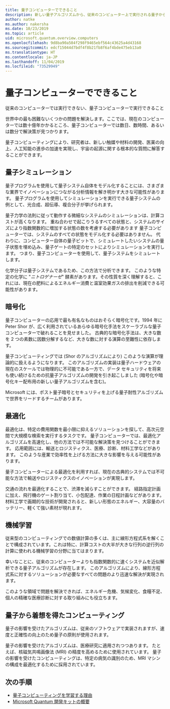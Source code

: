 ```yaml
---
title: 量子コンピューターでできること
description: 新しい量子アルゴリズムから、従来のコンピューター上で実行される量子から着想を得たアルゴリズムまで、量子コンピューティングの影響について説明します。
author: natke
ms.author: nakersha
ms.date: 10/23/2019
ms.topic: article
uid: microsoft.quantum.overview.computers
ms.openlocfilehash: 9d8ba90a504f298f9465ebf564c43625a4d43168
ms.sourcegitcommit: edcf15044d7bdf4f8b21fb8f6af4bde475eb13a0
ms.translationtype: HT
ms.contentlocale: ja-JP
ms.lasthandoff: 11/04/2019
ms.locfileid: "73529949"
---
```

# <a name="what-can-a-quantum-computer-do"></a>量子コンピューターでできること

従来のコンピューターでは実行できない、量子コンピューターで実行できること

世界中の最も困難ないくつかの問題を解決します。ここでは、現在のコンピューターでは数十億年かかるところ、量子コンピューターでは数日、数時間、あるいは数分で解決策が見つかります。

量子コンピューティングにより、研究者は、新しい触媒や材料の開発、医薬の向上、人工知能の進歩の加速を実現し、宇宙の起源に関する根本的な質問に解答することができます。

## <a name="quantum-simulation"></a>量子シミュレーション

量子プログラムを使用して量子システム自体をモデル化することには、さまざまな業界でイノベーションにつながる分析情報を解き明かす大きな可能性があります。 量子プログラムを使用してシミュレーションを実行できる量子システムの例として、光合成、超伝導、複合分子が挙げられます。

量子力学の法則に従って動作する微細なシステムのシミュレーションは、計算コストが高くなります。 重ね合わせで起こりうるすべての状態と、システムのサイズにより指数関数的に増加する状態の数を考慮する必要があります 量子コンピューターでは、システムのすべての状態をモデル化する必要はありません。 代わりに、コンピューター自体の量子ビットで、シミュレートしたいシステムの量子状態を埋め込み、量子ゲートの特定のセットによりシミュレーションを実行します。 つまり、量子コンピューターを使用して、量子システムをシミュレートします。

化学分子は量子システムであるため、この方法で分析できます。 このような特定の化学に "_ニトロゲナーゼ_" 酵素があります。その性質を深く理解すると、これには、現在の肥料によるエネルギー消費と温室効果ガスの排出を削減できる可能性があります。

## <a name="cryptography"></a>暗号化

量子コンピューターの応用で最も有名なものはおそらく暗号化です。1994 年に Peter Shor が、広く利用されているあらゆる暗号化手法をスケーラブルな量子コンピューターで破れることを見せました。  古典的な暗号化手法は、大きな数を 2 つの素数に因数分解するなど、大きな数に対する演算の至難性に依存します。

量子コンピューティングでは (Shor のアルゴリズムにより) このような演算が理論的に扱えるようになります。 このアルゴリズムの実装は量子ハードウェアの現在のスケールでは物理的に不可能である一方で、データ セキュリティを将来も使い続けるための抗量子アルゴリズムの開発を引き起こしました (暗号化や暗号化キー配布用の新しい量子アルゴリズムを含む)。

Microsoft には、ポスト量子暗号とセキュリティを上げる量子耐性アルゴリズムで世界をリードするチームがあります。

## <a name="optimization"></a>最適化

最適化は、特定の費用関数を最小限に抑えるソリューションを探して、高次元空間で大規模な検索を実行するタスクです。   量子コンピューターでは、最適化アルゴリズムを高速化し、他の方法では不可能な解決策を見つけることができます。 応用範囲には、輸送とロジスティクス、医療、診断、材料工学などがあります。 このような産業で効率性を上げる方法に大きな影響を与える可能性があります。

量子コンピューターによる最適化を利用すれば、現在の古典的システムでは不可能な方法で輸送やロジスティクスのイノベーションが実現します。

交通の流れを最適化することで、渋滞を減らすことができます。  経路指定計画に加え、飛行機のゲート割り当て、小包配達、作業の日程計画などがあります。 材料工学で画期的な技術が開発されると、新しい形態のエネルギー、大容量のバッテリー、軽くて強い素材が現れます。

## <a name="machine-learning"></a>機械学習

従来型のコンピューティングでの数値計算の多くは、主に線形方程式系を解くことで構成されています。これは特に、計算コストの大半が大きな行列の逆行列の計算に使われる機械学習の分野に当てはまります。

幸いなことに、従来のコンピューターよりも指数関数的に速くシステムを近似解析できる量子アルゴリズムが存在します。 このアルゴリズムにより、線形方程式系に対するソリューションが必要なすべての問題のより迅速な解決が実現されます。

このような領域で問題を解決できれば、エネルギー危機、気候変化、食糧不足、個人の精確な医療診断に対する取り組みにも役立ちます。

## <a name="quantum-inspired-computing"></a>量子から着想を得たコンピューティング

量子の影響を受けたアルゴリズムは、従来のソフトウェアで実装されますが、速度と正確性の向上のため量子の原則が使用されます。

量子の影響を受けたアルゴリズムは、医療研究に適用されつつあります。 たとえば、核磁気共鳴画像法 (MRI) の精度を高めるために使用されています。 量子の影響を受けたコンピューティングは、特定の病気の識別のため、MRI マシンの構成を最適化するために採用されています。

## <a name="next-steps"></a>次の手順

* [量子コンピューティングを学習する理由](xref:microsoft.quantum.overview.why)
* [Microsoft Quantum 開発キットの概要](xref:microsoft.quantum.welcome)

